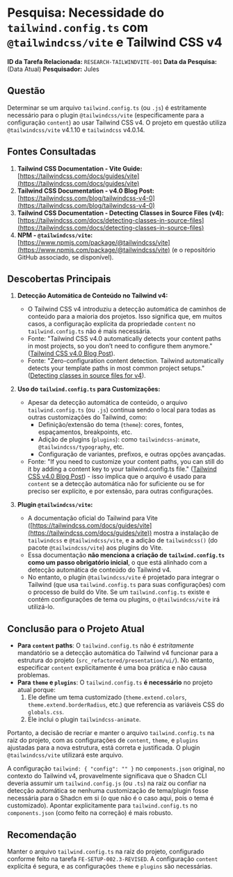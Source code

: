 # Pesquisa: Necessidade do `tailwind.config.ts` com `@tailwindcss/vite` e Tailwind CSS v4

**ID da Tarefa Relacionada:** `RESEARCH-TAILWINDVITE-001`
**Data da Pesquisa:** (Data Atual)
**Pesquisador:** Jules

## Questão
Determinar se um arquivo `tailwind.config.ts` (ou `.js`) é estritamente necessário para o plugin `@tailwindcss/vite` (especificamente para a configuração `content`) ao usar Tailwind CSS v4. O projeto em questão utiliza `@tailwindcss/vite` v4.1.10 e `tailwindcss` v4.0.14.

## Fontes Consultadas
1.  **Tailwind CSS Documentation - Vite Guide:** [https://tailwindcss.com/docs/guides/vite](https://tailwindcss.com/docs/guides/vite)
2.  **Tailwind CSS Documentation - v4.0 Blog Post:** [https://tailwindcss.com/blog/tailwindcss-v4-0](https://tailwindcss.com/blog/tailwindcss-v4-0)
3.  **Tailwind CSS Documentation - Detecting Classes in Source Files (v4):** [https://tailwindcss.com/docs/detecting-classes-in-source-files](https://tailwindcss.com/docs/detecting-classes-in-source-files)
4.  **NPM - `@tailwindcss/vite`:** [https://www.npmjs.com/package/@tailwindcss/vite](https://www.npmjs.com/package/@tailwindcss/vite) (e o repositório GitHub associado, se disponível).

## Descobertas Principais
1.  **Detecção Automática de Conteúdo no Tailwind v4:**
    *   O Tailwind CSS v4 introduziu a detecção automática de caminhos de conteúdo para a maioria dos projetos. Isso significa que, em muitos casos, a configuração explícita da propriedade `content` no `tailwind.config.ts` não é mais necessária.
    *   Fonte: "Tailwind CSS v4.0 automatically detects your content paths in most projects, so you don’t need to configure them anymore." ([Tailwind CSS v4.0 Blog Post](https://tailwindcss.com/blog/tailwindcss-v4-0)).
    *   Fonte: "Zero-configuration content detection. Tailwind automatically detects your template paths in most common project setups." ([Detecting classes in source files for v4](https://tailwindcss.com/docs/detecting-classes-in-source-files)).

2.  **Uso do `tailwind.config.ts` para Customizações:**
    *   Apesar da detecção automática de conteúdo, o arquivo `tailwind.config.ts` (ou `.js`) continua sendo o local para todas as outras customizações do Tailwind, como:
        *   Definição/extensão do tema (`theme`): cores, fontes, espaçamentos, breakpoints, etc.
        *   Adição de plugins (`plugins`): como `tailwindcss-animate`, `@tailwindcss/typography`, etc.
        *   Configuração de variantes, prefixos, e outras opções avançadas.
    *   Fonte: "If you need to customize your content paths, you can still do it by adding a content key to your tailwind.config.ts file." ([Tailwind CSS v4.0 Blog Post](https://tailwindcss.com/blog/tailwindcss-v4-0)) - isso implica que o arquivo é usado para `content` se a detecção automática não for suficiente ou se for preciso ser explícito, e por extensão, para outras configurações.

3.  **Plugin `@tailwindcss/vite`:**
    *   A documentação oficial do Tailwind para Vite ([https://tailwindcss.com/docs/guides/vite](https://tailwindcss.com/docs/guides/vite)) mostra a instalação de `tailwindcss` e `@tailwindcss/vite`, e a adição de `tailwindcss()` (do pacote `@tailwindcss/vite`) aos plugins do Vite.
    *   Essa documentação **não menciona a criação de `tailwind.config.ts` como um passo obrigatório inicial**, o que está alinhado com a detecção automática de conteúdo do Tailwind v4.
    *   No entanto, o plugin `@tailwindcss/vite` é projetado para integrar o Tailwind (que usa `tailwind.config.ts` para suas configurações) com o processo de build do Vite. Se um `tailwind.config.ts` existe e contém configurações de tema ou plugins, o `@tailwindcss/vite` irá utilizá-lo.

## Conclusão para o Projeto Atual
*   **Para `content` paths**: O `tailwind.config.ts` não é *estritamente* mandatório se a detecção automática do Tailwind v4 funcionar para a estrutura do projeto (`src_refactored/presentation/ui/`). No entanto, especificar `content` explicitamente é uma boa prática e não causa problemas.
*   **Para `theme` e `plugins`**: O `tailwind.config.ts` **é necessário** no projeto atual porque:
    1.  Ele define um tema customizado (`theme.extend.colors`, `theme.extend.borderRadius`, etc.) que referencia as variáveis CSS do `globals.css`.
    2.  Ele inclui o plugin `tailwindcss-animate`.

Portanto, a decisão de recriar e manter o arquivo `tailwind.config.ts` na raiz do projeto, com as configurações de `content`, `theme`, e `plugins` ajustadas para a nova estrutura, está correta e justificada. O plugin `@tailwindcss/vite` utilizará este arquivo.

A configuração `tailwind: { "config": "" }` no `components.json` original, no contexto do Tailwind v4, provavelmente significava que o Shadcn CLI deveria assumir um `tailwind.config.js` (ou `.ts`) na raiz ou confiar na detecção automática se nenhuma customização de tema/plugin fosse necessária para o Shadcn em si (o que não é o caso aqui, pois o tema é customizado). Apontar explicitamente para `tailwind.config.ts` no `components.json` (como feito na correção) é mais robusto.

## Recomendação
Manter o arquivo `tailwind.config.ts` na raiz do projeto, configurado conforme feito na tarefa `FE-SETUP-002.3-REVISED`. A configuração `content` explícita é segura, e as configurações `theme` e `plugins` são necessárias.
